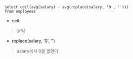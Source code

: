 ```
select ceil(avg(salary) - avg(replace(salary, '0', '')))
from employees
```

- ceil
> 올림

- replace(salary, '0', '')
> salary에서 0을 없앤다.
